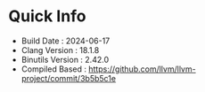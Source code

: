 # Quick Info
* Build Date : 2024-06-17
* Clang Version : 18.1.8
* Binutils Version : 2.42.0
* Compiled Based : https://github.com/llvm/llvm-project/commit/3b5b5c1e
